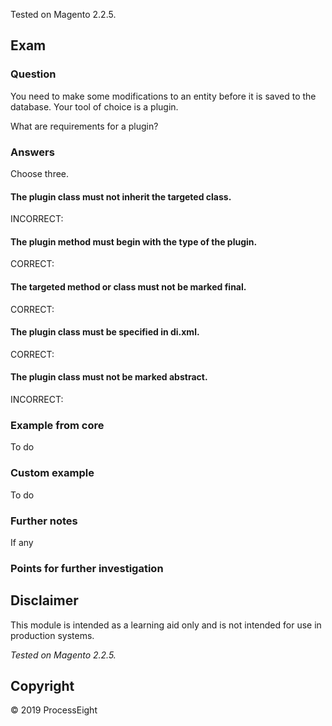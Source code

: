 Tested on Magento 2.2.5.

## Exam

### Question

You need to make some modifications to an entity before it is saved to the database. Your tool of choice is a plugin.

What are requirements for a plugin?

### Answers

Choose three.

#### The plugin class must not inherit the targeted class.

INCORRECT: 

#### The plugin method must begin with the type of the plugin.

CORRECT: 

#### The targeted method or class must not be marked final.

CORRECT: 

#### The plugin class must be specified in di.xml.

CORRECT:  

#### The plugin class must not be marked abstract.

INCORRECT:  

### Example from core
To do

### Custom example
To do

### Further notes
If any

### Points for further investigation

## Disclaimer
This module is intended as a learning aid only and is not intended for use in production systems.

_Tested on Magento 2.2.5._

## Copyright
&copy; 2019 ProcessEight
